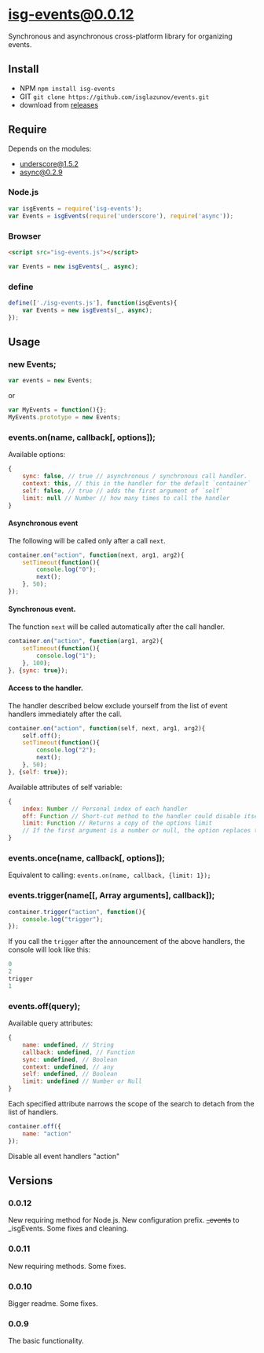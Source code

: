 # isg-events@0.0.12
Synchronous and asynchronous cross-platform library for organizing events.

## Install

* NPM `npm install isg-events`
* GIT `git clone https://github.com/isglazunov/events.git`
* download from [releases](https://github.com/isglazunov/events/releases)

## Require
Depends on the modules:
* [underscore@1.5.2](https://github.com/jashkenas/underscore)
* [async@0.2.9](https://github.com/caolan/async)

### Node.js
```js
var isgEvents = require('isg-events');
var Events = isgEvents(require('underscore'), require('async'));
```

### Browser
```html
<script src="isg-events.js"></script>
```
```js
var Events = new isgEvents(_, async);
```

### define
```js
define(['./isg-events.js'], function(isgEvents){
    var Events = new isgEvents(_, async);
});
```

## Usage

### new Events;
```js
var events = new Events;
```
or
```js
var MyEvents = function(){};
MyEvents.prototype = new Events;
```

### events.on(name, callback[, options]);
Available options:
```js
{
    sync: false, // true // asynchronous / synchronous call handler.
    context: this, // this in the handler for the default `container`
    self: false, // true // adds the first argument of `self`
    limit: null // Number // how many times to call the handler
}
```

#### Asynchronous event
The following will be called only after a call `next`.
```js
container.on("action", function(next, arg1, arg2){
    setTimeout(function(){
        console.log("0");
        next();
    }, 50);
});
```

#### Synchronous event.
The function `next` will be called automatically after the call handler.
```js
container.on("action", function(arg1, arg2){
    setTimeout(function(){
        console.log("1");
    }, 100);
}, {sync: true});
```

#### Access to the handler.
The handler described below exclude yourself from the list of event handlers immediately after the call.
```js
container.on("action", function(self, next, arg1, arg2){
    self.off();
    setTimeout(function(){
        console.log("2");
        next();
    }, 50);
}, {self: true});
```
Available attributes of self variable:
```js
{
    index: Number // Personal index of each handler
    off: Function // Short-cut method to the handler could disable itself
    limit: Function // Returns a copy of the options limit
    // If the first argument is a number or null, the option replaces the limit for him
}
```

### events.once(name, callback[, options]);
Equivalent to calling: `events.on(name, callback, {limit: 1});`

### events.trigger(name[[, Array arguments], callback]);
```js
container.trigger("action", function(){
    console.log("trigger");
}); 
```
If you call the `trigger` after the announcement of the above handlers, the console will look like this:
```js
0
2
trigger
1
```

### events.off(query);
Available query attributes:
```js
{
    name: undefined, // String
    callback: undefined, // Function
    sync: undefined, // Boolean
    context: undefined, // any
    self: undefined, // Boolean
    limit: undefined // Number or Null
}
```
Each specified attribute narrows the scope of the search to detach from the list of handlers.
```js
container.off({
    name: "action"
});
```
Disable all event handlers "action"

## Versions
### 0.0.12
New requiring method for Node.js.
New configuration prefix. ~~_events~~ to _isgEvents.
Some fixes and cleaning.

### 0.0.11
New requiring methods.
Some fixes.

### 0.0.10
Bigger readme.
Some fixes.

### 0.0.9
The basic functionality.
